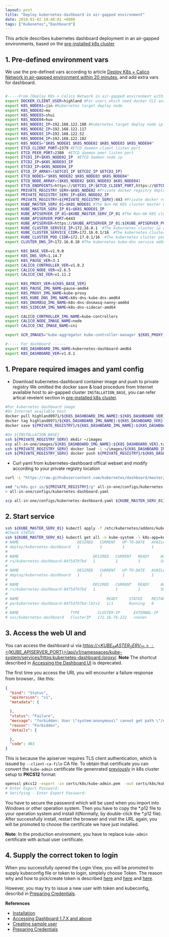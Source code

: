 ```yaml
---
layout: post
title: "Deploy kubernetes-dashboard in air-gapped environment"
date: 2018-01-02 10:48:01 +0800
tags: ["Kubenetes","Dashboard"]
---
```


This article describes kubernetes dashboard deployment in an air-gapped environments, based on the [pre-installed k8s cluster](https://highland0971.github.io/2017/12/29/Deploy-K8s-Calico-in-air-gapped-environment.html)

## 1. Pre-defined environment vars
We use the pre-defined vars according to article [Deploy K8s + Calico Network in air-gapped environment within 20 minutes](https://highland0971.github.io/2017/12/29/Deploy-K8s-Calico-in-air-gapped-environment.html), and add extra vars for dashboard.

```bash

#-----From [Deploy K8s + Calico Network in air-gapped environment within 20 minutes] ------
export DOCKER_CLIENT_USER=highland #For users which need docker CLI access
export K8S_NODE01=jin #Kubernetes target deploy node
export K8S_NODE02=mu
export K8S_NODE03=shui
export K8S_NODE04=huo
export K8S_NODE01_IP=192.168.122.180 #Kubernetes target deploy node ip
export K8S_NODE02_IP=192.168.122.117
export K8S_NODE03_IP=192.168.122.52
export K8S_NODE04_IP=192.168.122.102
export K8S_NODES="$K8S_NODE01 $K8S_NODE02 $K8S_NODE03 $K8S_NODE04"
export ETCD_CLIENT_PORT=2379 #ETCD daemon client listen port
export ETCD_PEER_PORT=2380  #ETCD daemon peer listen port
export ETCD1_IP=$K8S_NODE02_IP  #ETCD daemon node ip
export ETCD2_IP=$K8S_NODE03_IP
export ETCD3_IP=$K8S_NODE04_IP
export ETCD_IP_ARRAY=($ETCD1_IP $ETCD2_IP $ETCD3_IP)
export ETCD_NODES="$K8S_NODE02 $K8S_NODE03 $K8S_NODE04"
export ETCD_NODE_ARRAY=($K8S_NODE02 $K8S_NODE03 $K8S_NODE04)
export ETCD_ENDPOINTS=https://$ETCD1_IP:$ETCD_CLIENT_PORT,https://$ETCD2_IP:$ETCD_CLIENT_PORT,https://$ETCD3_IP:$ETCD_CLIENT_PORT
export PRIVATE_REGISTRY_SERV=$K8S_NODE02 #Private docker registry deployment node
export PRIVATE_REGISTRY_SERV_IP=$K8S_NODE02_IP
export PRIVATE_REGISTRY=${PRIVATE_REGISTRY_SERV}:443 #Private docker registry service address
export KUBE_MASTER_SERV_01=$K8S_NODE01 #The Non-HA K8S cluster master node
export KUBE_MASTER_SERV_IP_01=$K8S_NODE01_IP
export KUBE_APISERVER_IP_01=$KUBE_MASTER_SERV_IP_01 #The Non-HA K8S cluster apiserver node
export KUBE_APISERVER_PORT=6443
export KUBE_APISERVER=https://$KUBE_APISERVER_IP_01:${KUBE_APISERVER_PORT}
export KUBE_CLUSTER_SERVICE_IP=172.16.0.1  #The kubernetes cluster ip address
export KUBE_CLUSTER_SERVICE_CIDR=172.16.0.1/16  #The kubernetes cluster CIDR address
export KUBE_CLUSTER_POD_CIDR=172.17.0.1/16  #The kubernetes cluster pods CIDR address
export CLUSTER_DNS_IP=172.16.0.10 #The kubernetes kube-dns service address

export K8S_BASE_VER=v1.9.0
export K8S_DNS_VER=1.14.7
export K8S_PAUSE_VER=3.1
export CALICO_CONTROLLER_VER=v1.0.2
export CALICO_NODE_VER=v2.6.5
export CALICO_CNI_VER=v1.11.2

export K8S_PROXY_VER=${K8S_BASE_VER}
export K8S_PAUSE_IMG_NAME=pause-amd64
export K8S_PROXY_IMG_NAME=kube-proxy
export K8S_KUBE_DNS_IMG_NAME=k8s-dns-kube-dns-amd64
export K8S_DNSMASQ_IMG_NAME=k8s-dns-dnsmasq-nanny-amd64
export K8S_SIDECAR_IMG_NAME=k8s-dns-sidecar-amd64

export CALICO_CONTROLLER_IMG_NAME=kube-controllers
export CALICO_NODE_IMAGE_NAME=node
export CALICO_CNI_IMAGE_NAME=cni

export GCR_IMAGES="kube-aggregator kube-controller-manager ${K8S_PROXY_IMG_NAME} kube-scheduler kube-apiserver"

#----- For dashboard ------
export K8S_DASHBOARD_IMG_NAME=kubernetes-dashboard-amd64
export K8S_DASHBOARD_VER=v1.8.1
```

## 1. Prepare required images and yaml config
- Download kubernetes-dashboard container image and push to private registry
We omitted the docker save & load procedure from Internet available host to air-gapped cluster `INSTALLATION_BASE`, you can refer artical revelent section in [pre-installed k8s cluster](https://highland0971.github.io/2017/12/29/Deploy-K8s-Calico-in-air-gapped-environment.html).

```bash
#For kubernetes dashboard image
#On Internet available host
docker pull highland0971/${K8S_DASHBOARD_IMG_NAME}:${K8S_DASHBOARD_VER} && \
docker tag highland0971/${K8S_DASHBOARD_IMG_NAME}:${K8S_DASHBOARD_VER} ${PRIVATE_REGISTRY}/${K8S_DASHBOARD_IMG_NAME}:${K8S_DASHBOARD_VER} && \
docker save ${PRIVATE_REGISTRY}/${K8S_DASHBOARD_IMG_NAME}:${K8S_DASHBOARD_VER} -o all-in-one/images/${K8S_DASHBOARD_IMG_NAME}:${K8S_DASHBOARD_VER}.tar

#On ${INSTALLATION_BASE}
ssh ${PRIVATE_REGISTRY_SERV} mkdir ~/images
scp all-in-one/images/${K8S_DASHBOARD_IMG_NAME}:${K8S_DASHBOARD_VER}.tar ${PRIVATE_REGISTRY_SERV}:~/images
ssh ${PRIVATE_REGISTRY_SERV} docker load -i ~/images/${K8S_DASHBOARD_IMG_NAME}:${K8S_DASHBOARD_VER}.tar
ssh ${PRIVATE_REGISTRY_SERV} docker push ${PRIVATE_REGISTRY}/${K8S_DASHBOARD_IMG_NAME}:${K8S_DASHBOARD_VER}
```

- Curl yaml from kubernetes-dashboard offical webset and modify according to your private registry location

```bash
curl -L "https://raw.githubusercontent.com/kubernetes/dashboard/master/src/deploy/recommended/kubernetes-dashboard.yaml" -o all-in-one/configs/kubernetes-dashboard.yaml.conf

sed "s/k8s.gcr.io/${PRIVATE_REGISTRY}/g" all-in-one/configs/kubernetes-dashboard.yaml.conf \
> all-in-one/configs/kubernetes-dashboard.yaml

scp all-in-one/configs/kubernetes-dashboard.yaml ${KUBE_MASTER_SERV_01}:/etc/kubernetes/addons
```
## 2. Start service

```bash
ssh ${KUBE_MASTER_SERV_01} kubectl apply -f /etc/kubernetes/addons/kubernetes-dashboard.yaml
#Check STATUS
ssh ${KUBE_MASTER_SERV_01} kubectl get all -n kube-system -l k8s-app=kubernetes-dashboard
# NAME                          DESIRED   CURRENT   UP-TO-DATE   AVAILABLE   AGE
# deploy/kubernetes-dashboard   1         1         1            1           5m
#
# NAME                                 DESIRED   CURRENT   READY     AGE
# rs/kubernetes-dashboard-84f5d797bd   1         1         1         5m
#
# NAME                          DESIRED   CURRENT   UP-TO-DATE   AVAILABLE   AGE
# deploy/kubernetes-dashboard   1         1         1            1           5m
#
# NAME                                 DESIRED   CURRENT   READY     AGE
# rs/kubernetes-dashboard-84f5d797bd   1         1         1         5m
#
# NAME                                       READY     STATUS    RESTARTS   AGE
# po/kubernetes-dashboard-84f5d797bd-lbts2   1/1       Running   0          5m
#
# NAME                       TYPE        CLUSTER-IP      EXTERNAL-IP   PORT(S)   AGE
# svc/kubernetes-dashboard   ClusterIP   172.16.76.222   <none>        443/TCP   5m
```

## 3. Access the web UI and
You can access the dashboard ui via [https://<${KUBE_MASTER_SERV_01}>:<${KUBE_APISERVER_PORT}>/api/v1/namespaces/kube-system/services/https:kubernetes-dashboard:/proxy/](https://<${KUBE_MASTER_SERV_01}>:<${KUBE_APISERVER_PORT}>/api/v1/namespaces/kube-system/services/https:kubernetes-dashboard:/proxy/).
**Note** The shortcut described in [Accessing the Dashboard UI](https://kubernetes.io/docs/tasks/access-application-cluster/web-ui-dashboard/) is deprecated.

The first time you access the URL you will encounter a failure response from browser，like this:

```json
{
  "kind": "Status",
  "apiVersion": "v1",
  "metadata": {

  },
  "status": "Failure",
  "message": "forbidden: User \"system:anonymous\" cannot get path \"/ui\"",
  "reason": "Forbidden",
  "details": {

  },
  "code": 403
}
```
This is because the apiserver requires TLS client authentication, which is issued by `--client-ca-file` CA file. To obtain that certificate you can convert the `kube-admin` certificate file genenrated [previously](https://highland0971.github.io/2017/12/29/Deploy-K8s-Calico-in-air-gapped-environment.html) in k8s cluster setup to **PKCS12** format:

```bash
openssl pkcs12 -export -in certs/k8s/kube-admin.pem  -out certs/k8s/kube-admin.p12 -inkey certs/k8s/kube-admin-key.pem
# Enter Export Password:
# Verifying - Enter Export Password:
```
You have to secure the password which will be used when you import into Windows or other operation system. Then you have to copy the *.p12 file to your operation system and install it(Normally, by double-click the *.p12 file).
After successfully install, restart the browser and visit the URL again, you will be promoted to choose the certificate we have just installed.

**Note**: In the production environment, you have to replace `kube-admin` certificate with actual user certificate.

## 4. Supply the correct token to login
When you successfully opened the Login View, you will be promoted to supply kubeconfig file or token to login, simplely choose Token. The reason why and how to pick/create token is described [here](https://github.com/kubernetes/dashboard/issues/2474) and [here](https://github.com/kubernetes/dashboard/wiki/Access-control) and [here](https://github.com/kubernetes/dashboard/wiki/Creating-sample-user).

However, you may try to issue a new user with token and kubeconfig, describd in [Preparing Credentials](https://kubernetes.io/docs/getting-started-guides/scratch/#preparing-certs).

**References**
- [Installation](https://github.com/kubernetes/dashboard/wiki/Installation)
- [Accessing Dashboard 1.7.X and above](https://github.com/kubernetes/dashboard/wiki/Accessing-Dashboard---1.7.X-and-above)
- [Creating sample user](https://github.com/kubernetes/dashboard/wiki/Creating-sample-user)
- [Preparing Credentials](https://kubernetes.io/docs/getting-started-guides/scratch/#preparing-certs)

